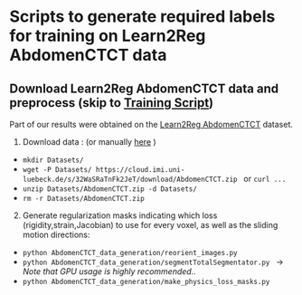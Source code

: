 # Scripts to generate required labels for training on Learn2Reg AbdomenCTCT data

## Download Learn2Reg AbdomenCTCT data and preprocess (skip to [Training Script](#training-script))
Part of our results were obtained on the [Learn2Reg AbdomenCTCT](https://learn2reg.grand-challenge.org/Datasets/) dataset.
1) Download data : (or manually [here](https://cloud.imi.uni-luebeck.de/s/32WaSRaTnFk2JeT) )
- ```mkdir Datasets/ ```
- ```wget -P Datasets/ https://cloud.imi.uni-luebeck.de/s/32WaSRaTnFk2JeT/download/AbdomenCTCT.zip ``` or ```curl ... ```
- ```unzip Datasets/AbdomenCTCT.zip -d Datasets/ ```
- ```rm -r Datasets/AbdomenCTCT.zip```

2) Generate regularization masks indicating which loss (rigidity,strain,Jacobian) to use for every voxel, as well as the sliding motion directions:
- ```python AbdomenCTCT_data_generation/reorient_images.py ```
- ```python AbdomenCTCT_data_generation/segmentTotalSegmentator.py ``` -> _Note that GPU usage is highly recommended.._
- ``` python AbdomenCTCT_data_generation/make_physics_loss_masks.py ```
